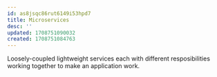 ```yaml
---
id: as8jsqc86rut6149i53hpd7
title: Microservices
desc: ''
updated: 1708751090032
created: 1708751084763
---
```


Loosely-coupled lightweight services each with different resposibilities working together to make an application work.